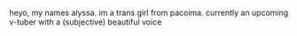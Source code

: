heyo, my names alyssa. im a trans girl from pacoima. currently an upcoming v-tuber with a (subjective) beautiful voice
